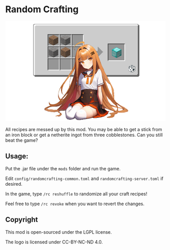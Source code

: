 # Random Crafting
![logo](src/main/resources/logo.png)

All recipes are messed up by this mod. You may be able to get a stick from an iron block or get a netherite ingot from three cobblestones. Can you still beat the game?
## Usage:

Put the .jar file under the `mods` folder and run the game. 

Edit `config/randomcrafting-common.toml` and `randomcrafting-server.toml` if desired.

In the game, type `/rc reshuffle` to randomize all your craft recipes! 

Feel free to type `/rc revoke` when you want to revert the changes.


## Copyright
This mod is open-sourced under the LGPL license.

The logo is licensed under CC-BY-NC-ND 4.0.

